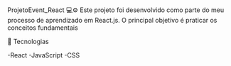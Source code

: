 ProjetoEvent_React
💻⚙️ Este projeto foi desenvolvido como parte do meu processo de aprendizado em React.js. O principal objetivo é praticar os conceitos fundamentais

🚀 Tecnologias

-React
-JavaScript
-CSS
